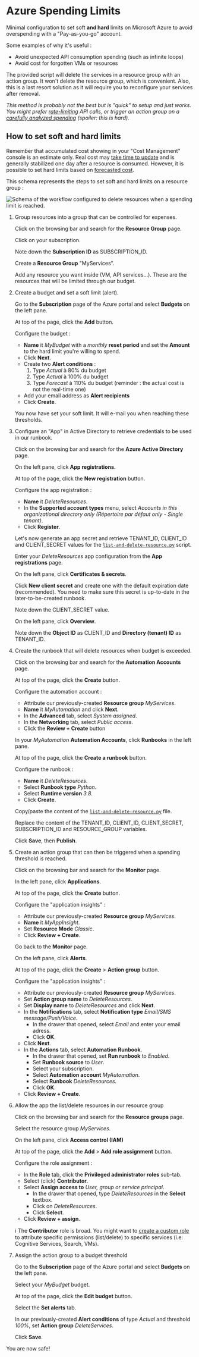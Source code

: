 # Azure Spending Limits

Minimal configuration to set soft **and hard** limits on Microsoft Azure to avoid overspending with a "Pay-as-you-go" account.

Some examples of why it's useful :

- Avoid unexpected API consumption spending (such as infinite loops)
- Avoid cost for forgotten VMs or resources

The provided script will delete the services in a resource group with an action group. It won't delete the resource group, which is convenient. Also, this is a last resort solution as it will require you to reconfigure your services after removal.

_This method is probably not the best but is "quick" to setup and just works. You might prefer [rate-limiting](https://techcommunity.microsoft.com/t5/azure-paas-blog/configure-rate-limits-for-different-api-operations-in-azure-api/ba-p/3789108) API calls, or trigger an action group on a [carefully analyzed spending](https://learn.microsoft.com/en-us/answers/questions/931661/how-can-i-find-how-much-per-hour-i-am-being-billed) (spoiler: this is hard)._

## How to set soft and hard limits

Remember that accumulated cost showing in your "Cost Management" console is an estimate only. Real cost may [take time to update](https://learn.microsoft.com/en-us/azure/azure-monitor/usage-estimated-costs) and is generally stabilized one day after a resource is consumed. However, it is possible to set hard limits based on [forecasted cost](https://learn.microsoft.com/en-us/azure/cost-management-billing/finops/capabilities-forecasting).

This schema represents the steps to set soft and hard limits on a resource group :

![Schema of the workflow configured to delete resources when a spending limit is reached.](./delete-resource-workflow-azure.jpg)

1. Group resources into a group that can be controlled for expenses.

    Click on the browsing bar and search for the **Resource Group** page.

    Click on your subscription.

    Note down the **Subscription ID** as SUBSCRIPTION_ID.

    Create a **Resource Group** "MyServices".

    Add any resource you want inside (VM, API services...). These are the resources that will be limited through our budget.

2. Create a budget and set a soft limit (alert).

    Go to the **Subscription** page of the Azure portal and select **Budgets** on the left pane.

    At top of the page, click the **Add** button.

    Configure the budget :

    - **Name** it _MyBudget_ with a _monthly_ **reset period** and set the **Amount** to the hard limit you're willing to spend.
    - Click **Next**.
    - Create two **Alert conditions** :
      1. Type _Actual_ à 80% du budget
      2. Type _Actual_ à 100% du budget
      3. Type _Forecast_ à 110% du budget (reminder : the actual cost is not the real-time one)
    - Add your email address as **Alert recipients**
    - Click **Create**.

    You now have set your soft limit. It will e-mail you when reaching these thresholds.

3. Configure an "App" in Active Directory to retrieve credentials to be used in our runbook.

    Click on the browsing bar and search for the **Azure Active Directory** page.

    On the left pane, click **App registrations**.

    At top of the page, click the **New registration** button.

    Configure the app registration :

    - **Name** it _DeleteResources_.
    - In the **Supported account types** menu, select _Accounts in this organizational directory only (Répertoire par défaut only - Single tenant)_.
    - Click **Register**.

    Let's now generate an app secret and retrieve TENANT_ID, CLIENT_ID and CLIENT_SECRET values for the [`list-and-delete-resource.py`](./list-and-delete-resource.py) script.

    Enter your _DeleteResources_ app configuration from the **App registrations** page.

    On the left pane, click **Certificates & secrets**.

    Click **New client secret** and create one with the default expiration date (recommended). You need to make sure this secret is up-to-date in the later-to-be-created runbook.

    Note down the CLIENT_SECRET value.

    On the left pane, click **Overview**.

    Note down the **Object ID** as CLIENT_ID and **Directory (tenant) ID** as TENANT_ID.

4. Create the runbook that will delete resources when budget is exceeded.

    Click on the browsing bar and search for the **Automation Accounts** page.

    At top of the page, click the **Create** button.

    Configure the automation account :

    - Attribute our previously-created **Resource group** _MyServices_.
    - **Name** it _MyAutomation_ and click **Next**.
    - In the **Advanced** tab, select _System assigned_.
    - In the **Networking** tab, select _Public access_.
    - Click the **Review + Create** button

    In your _MyAutomation_ **Automation Accounts**, click **Runbooks** in the left pane.

    At top of the page, click the **Create a runbook** button.

    Configure the runbook :

    - **Name** it _DeleteResources_.
    - Select **Runbook type** _Python_.
    - Select **Runtime version** _3.8_.
    - Click **Create**.

    Copy/paste the content of the [`list-and-delete-resource.py`](./list-and-delete-resource.py) file. 
    
    Replace the content of the TENANT_ID, CLIENT_ID, CLIENT_SECRET, SUBSCRIPTION_ID and RESOURCE_GROUP variables.

    Click **Save**, then **Publish**.

5. Create an action group that can then be triggered when a spending threshold is reached.

    Click on the browsing bar and search for the **Monitor** page.

    In the left pane, click **Applications**.

    At top of the page, click the **Create** button.

    Configure the "application insights" :

    - Attribute our previously-created **Resource group** _MyServices_.
    - **Name** it _MyAppInsight_.
    - Set **Resource Mode** _Classic_.
    - Click **Review + Create**.

    Go back to the **Monitor** page.

    On the left pane, click **Alerts**.

    At top of the page, click the **Create** > **Action group** button.

    Configure the "application insights" :

    - Attribute our previously-created **Resource group** _MyServices_.
    - Set **Action group name** to _DeleteResources_.
    - Set **Display name** to _DeleteResources_ and click **Next**.
    - In the **Notifications** tab, select **Notification type** _Email/SMS message/Push/Voice_.
        - In the drawer that opened, select _Email_ and enter your email adress.
        - Click **OK**.
    - Click **Next**.
    - In the **Actions** tab, select **Automation Runbook**.
        - In the drawer that opened, set **Run runbook** to _Enabled_.
        - Set **Runbook source** to _User_.
        - Select your subscription.
        - Select **Automation account** _MyAutomation_.
        - Select **Runbook** _DeleteResources_.
        - Click **OK**.
    - Click **Review + Create**.

6. Allow the app the list/delete resources in our resource group

    Click on the browsing bar and search for the **Resource groups** page.

    Select the resource group _MyServices_.

    On the left pane, click **Access control (IAM)**

    At top of the page, click the **Add** > **Add role assignment** button.

    Configure the role assignment :

    - In the **Role** tab, click the **Privileged administrator roles** sub-tab.
    - Select (click) **Contributor**.
    - Select **Assign access to** _User, group or service principal_.
        - In the drawer that opened, type _DeleteResources_ in the **Select** textbox.
        - Click on _DeleteResources_.
        - Click **Select**.
    - Click **Review + assign**.

    :information_source: The **Contributor** role is broad. You might want to [create a custom role](https://learn.microsoft.com/en-us/azure/role-based-access-control/custom-roles) to attribute specific permissions (list/delete) to specific services (i.e: Cognitive Services, Search, VMs).

7. Assign the action group to a budget threshold

    Go to the **Subscription** page of the Azure portal and select **Budgets** on the left pane.

    Select your _MyBudget_ budget.

    At top of the page, click the **Edit budget** button.

    Select the **Set alerts** tab.

    In our previously-created **Alert conditions** of type _Actual_ and threshold _100%_, set **Action group** _DeleteServices_.

    Click **Save**.

You are now safe!
